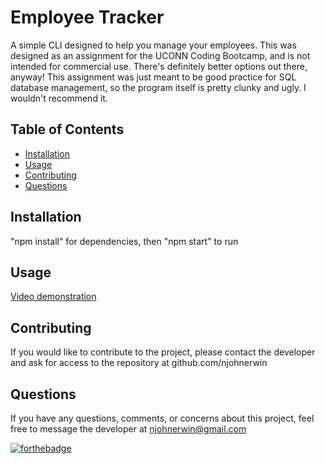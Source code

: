 
# Employee Tracker

A simple CLI designed to help you manage your employees. This was designed as an assignment for the UCONN Coding Bootcamp, and is not intended for commercial use. There's definitely better options out there, anyway! This assignment was just meant to be good practice for SQL database management, so the program itself is pretty clunky and ugly. I wouldn't recommend it.

## Table of Contents

- [Installation](#installation)
- [Usage](#usage)
- [Contributing](#contributing)
- [Questions](#questions)

## Installation

"npm install" for dependencies, then "npm start" to run

## Usage

[Video demonstration](https://www.youtube.com/watch?v=XEBrNCWcR1o)


## Contributing

If you would like to contribute to the project, please contact the developer and ask for access to the repository at github.com/njohnerwin

## Questions

If you have any questions, comments, or concerns about this project, feel free to message the developer at njohnerwin@gmail.com


[![forthebadge](https://forthebadge.com/images/badges/uses-js.svg)](https://forthebadge.com)